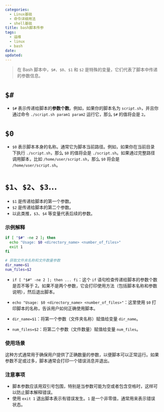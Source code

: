 ```yaml
---
categories:
  - Linux基础
  - 命令详细用法
  - shell基础
title: bash脚本传参
tags:
  - 运维
  - linux
  - bash
date:
updated:
---
```


> 在 Bash 脚本中，`$#`、`$0`、`$1` 和 `$2` 是特殊的变量，它们代表了脚本中传递的参数信息。

# `$#`

- `$#` 表示传递给脚本的**参数个数**。例如，如果你的脚本名为 `script.sh`，并且你通过命令 `./script.sh param1 param2` 运行它，那么 `$#` 的值将会是 `2`。

# `$0`

- `$0` 表示脚本本身的名称。通常它为脚本当前路径。例如，如果你在当前目录下执行 `./script.sh`，那么 `$0` 的值将会是 `./script.sh`。如果通过完整路径调用脚本，比如 `/home/user/script.sh`，那么 `$0` 将会是 `/home/user/script.sh`。

# `$1`、`$2`、`$3`...

- `$1` 是传递给脚本的第一个参数。
- `$2` 是传递给脚本的第二个参数。
- 以此类推，`$3`、`$4` 等变量代表后续的参数。

### 示例解释

```bash
if [ "$#" -ne 2 ]; then
  echo "Usage: $0 <directory_name> <number_of_files>"
  exit 1
fi

# 获取文件夹名称和文件数量参数
dir_name=$1
num_files=$2
```

- `if [ "$#" -ne 2 ]; then ... fi`：这个 `if` 语句检查传递给脚本的参数个数是否不等于 2。如果不是两个参数，它会打印使用方法（包括脚本名称和参数说明），然后退出脚本。
    
- `echo "Usage: $0 <directory_name> <number_of_files>"`：这里使用 `$0` 打印脚本的名称，告诉用户如何正确使用脚本。
    
- `dir_name=$1`：将第一个参数（文件夹名称）赋值给变量 `dir_name`。
    
- `num_files=$2`：将第二个参数（文件数量）赋值给变量 `num_files`。
    

### 使用场景

这种方式通常用于确保用户提供了正确数量的参数，以便脚本可以正常运行。如果参数不足或过多，脚本通常会打印一个错误消息并退出。

### 注意事项

- 脚本参数应该用双引号包围，特别是当参数可能为空或者包含空格时，这样可以防止脚本解释错误。
- 使用 `exit 1` 退出脚本表示有错误发生。`1` 是一个非零值，通常用来表示错误状态。